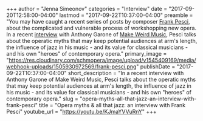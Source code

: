 +++
author = "Jenna Simeonov"
categories = "Interview"
date = "2017-09-20T12:58:00-04:00"
lastmod = "2017-09-22T10:37:00-04:00"
preamble = "You may have caught a recent series of posts by composer [Frank Pesci](/authors-frank-pesci/), about the complicated and vulnerable process of workshopping new opera. In a recent [interview](http://www.makeweirdmusic.com/discover/frank-pesci/) with Anthony Garone of [Make Weird Music](http://www.makeweirdmusic.com/), Pesci talks about the operatic myths that may keep potential audiences at arm's length, the influence of jazz in his music - and its value for classical musicians - and his own \"heroes\" of contemporary opera."
primary_image = "https://res.cloudinary.com/schmopera/image/upload/v1545409169/media/webhook-uploads/1505930972569/frank-pesci.png"
publishDate = "2017-09-22T10:37:00-04:00"
short_description = "In a recent interview with Anthony Garone of Make Weird Music, Pesci talks about the operatic myths that may keep potential audiences at arm&#039;s length, the influence of jazz in his music - and its value for classical musicians - and his own &quot;heroes&quot; of contemporary opera."
slug = "opera-myths-all-that-jazz-an-interview-with-frank-pesci"
title = "Opera myths &amp; all that jazz: an interview with Frank Pesci"
youtube_url = "https://youtu.be/KJmaYVVuRnY"
+++


